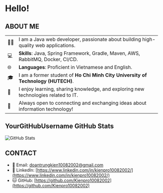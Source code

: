 # Hello!

## ABOUT ME
<table>
  <tr>
    <td>👨‍💻</td>
    <td>I am a Java web developer, passionate about building high-quality web applications.</td>
  </tr>
  <tr>
    <td>💻</td>
    <td><b>Skills</b>: Java, Spring Framework, Gradle, Maven, AWS, RabbitMQ, Docker, CI/CD.</td>
  </tr>
  <tr>
    <td>🌐</td>
    <td><b>Languages</b>: Proficient in Vietnamese and English.</td>
  </tr>
  <tr>
    <td>🎓</td>
    <td>I am a former student of <b>Ho Chi Minh City University of Technology (HUTECH)</b>.</td>
  </tr>
  <tr>
    <td>🌱</td>
    <td>I enjoy learning, sharing knowledge, and exploring new technologies related to IT.</td>
  </tr>
  <tr>
    <td>🤝</td>
    <td>Always open to connecting and exchanging ideas about information technology!</td>
  </tr>
</table>

## YourGitHubUsername GitHub Stats
<img src="https://github-readme-stats-nu-rose-46.vercel.app/api?username=kienpro10082002&&show_icons=true&title_color=6495ED&icon_color=4D72F2&text_color=F0F8FF&bg_color=000000&border_color=000000&border_radius=10" alt="GitHub Stats" style="max-width: 100%;">

## CONTACT
- 📧 Email: [doantrungkien10082002@gmail.com](mailto:doantrungkien10082002@gmail.com)
- 💼 LinkedIn: [https://www.linkedin.com/in/kienpro10082002/](https://www.linkedin.com/in/kienpro10082002/)
- 🐱 GitHub: [https://github.com/Kienpro10082002](https://github.com/Kienpro10082002)
